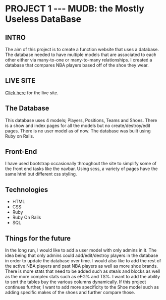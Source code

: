 # PROJECT 1 --- MUDB: the Mostly Useless DataBase

## INTRO
The aim of this project is to create a function website that uses a database. The database needed to have multiple models that are associated to each other either via many-to-one or many-to-many relationships. I created a database that compares NBA players based off of the shoe they wear.

## LIVE SITE
[Click here](https://nbashoesstats.herokuapp.com/) for the live site.

## The Database
This database uses 4 models; Players, Positions, Teams and Shoes.
There is a show and index pages for all the models but no create/destroy/edit pages.
There is no user model as of now.
The database was built using Ruby on Rails.

## Front-End
I have used bootstrap occasionally throughout the site to simplify some of the front end tasks like the navbar.
Using scss, a variety of pages have the same html but different css styling.

## Technologies
- HTML
- CSS
- Ruby
- Ruby On Rails
- SQL

## Things for the future
In the long run, I would like to add a user model with only admins in it. The idea being that only admins could add/edit/destroy players in the database in order to update the database over time. I would also like to add the rest of the active NBA players and past NBA players as well as more shoe brands. There is more stats that need to be added such as steals and blocks as well as the more complex stats such as eFG% and TS%. I want to add the ability to sort the tables buy the various columns dynamically. If this project continues further, I want to add more specificity to the Shoe model such as adding specific makes of the shoes and further compare those.
